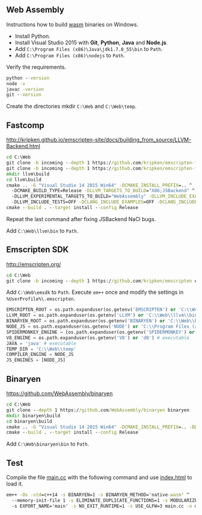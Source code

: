 ## Web Assembly
Instructions how to build [wasm](https://webassembly.github.io/) binaries on Windows.

* Install Python.
* Install Visual Studio 2015 with **Git**, **Python**, **Java** and **Node.js**.
* Add `C:\Program Files (x86)\Java\jdk1.7.0_55\bin` to `Path`.
* Add `C:\Program Files (x86)\nodejs` to `Path`.

Verify the requirements.

```cmd
python --version
node -v
javac -version
git --version
```

Create the directories mkdir `C:\Web` and `C:\Web\temp`.

## Fastcomp
<http://kripken.github.io/emscripten-site/docs/building_from_source/LLVM-Backend.html>

```cmd
cd C:\Web
git clone -b incoming --depth 1 https://github.com/kripken/emscripten-fastcomp llvm
git clone -b incoming --depth 1 https://github.com/kripken/emscripten-fastcomp-clang llvm/tools/clang
mkdir llvm\build
cd llvm\build
cmake .. -G "Visual Studio 14 2015 Win64" -DCMAKE_INSTALL_PREFIX=.. ^
  -DCMAKE_BUILD_TYPE=Release -DLLVM_TARGETS_TO_BUILD="X86;JSBackend" ^
  -DLLVM_EXPERIMENTAL_TARGETS_TO_BUILD="WebAssembly" -DLLVM_INCLUDE_EXAMPLES=OFF ^
  -DLLVM_INCLUDE_TESTS=OFF -DCLANG_INCLUDE_EXAMPLES=OFF -DCLANG_INCLUDE_TESTS=OFF
cmake --build . --target install --config Release
```

Repeat the last command after fixing JSBackend NaCl bugs.

Add `C:\Web\llvm\bin` to `Path`.

## Emscripten SDK
<http://emscripten.org/>

```cmd
cd C:\Web
git clone -b incoming --depth 1 https://github.com/kripken/emscripten emsdk
```

Add `C:\Web\emsdk` to `Path`. Execute `em++` once and modify the settings in `%UserProfile%\.emscripten`.

```py
EMSCRIPTEN_ROOT = os.path.expanduser(os.getenv('EMSCRIPTEN') or 'C:\\Web\\emsdk') # directory
LLVM_ROOT = os.path.expanduser(os.getenv('LLVM') or 'C:\\Web\\llvm\\bin') # directory
BINARYEN_ROOT = os.path.expanduser(os.getenv('BINARYEN') or 'C:\\Web\\binaryen') # directory
NODE_JS = os.path.expanduser(os.getenv('NODE') or 'C:\\Program Files (x86)\\nodejs\\node.exe') # executable
SPIDERMONKEY_ENGINE = [os.path.expanduser(os.getenv('SPIDERMONKEY') or 'js')] # executable
V8_ENGINE = os.path.expanduser(os.getenv('V8') or 'd8') # executable
JAVA = 'java' # executable
TEMP_DIR = 'C:\\Web\\temp'
COMPILER_ENGINE = NODE_JS
JS_ENGINES = [NODE_JS]
```

## Binaryen
<https://github.com/WebAssembly/binaryen>

```cmd
cd C:\Web
git clone --depth 1 https://github.com/WebAssembly/binaryen binaryen
mkdir binaryen\build
cd binaryen\build
cmake .. -G "Visual Studio 14 2015 Win64" -DCMAKE_INSTALL_PREFIX=.. -DBUILD_STATIC_LIB=ON
cmake --build . --target install --config Release
```

Add `C:\Web\binaryen\bin` to `Path`.

## Test
Compile the file [main.cc](main.cc) with the following command and use [index.html](index.html) to load it.

```cmd
em++ -Os -std=c++14 -s BINARYEN=1 -s BINARYEN_METHOD='native-wasm' ^
  --memory-init-file 1 -s ELIMINATE_DUPLICATE_FUNCTIONS=1 -s MODULARIZE=1 ^
  -s EXPORT_NAME='main' -s NO_EXIT_RUNTIME=1 -s USE_GLFW=3 main.cc -o main.js
```
